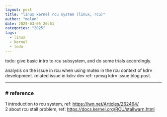 ```yaml
---
layout: post
title: "linux kernel rcu system (linux, rcu)"
author: "melon"
date: 2025-03-05 20:51
categories: "2025"
tags:
  - linux
  - kernel
  - todo
---
```


todo: give basic intro to rcu subsystem, and do some trials accordingly.

analysis on the issue in rcu when using mutex in the rcu context of kdrv development.
related issue in kdrv dev ref: rpmsg kdrv issue blog post.

<hr>

### # reference
1 introduction to rcu system, ref: https://lwn.net/Articles/262464/  
2 about rcu stall problem, ref: https://docs.kernel.org/RCU/stallwarn.html
